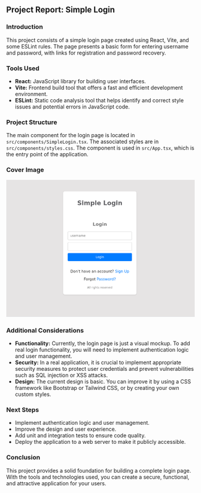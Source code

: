 ## Project Report: Simple Login

### Introduction

This project consists of a simple login page created using React, Vite, and some ESLint rules. The page presents a basic form for entering username and password, with links for registration and password recovery.

### Tools Used

* **React:** JavaScript library for building user interfaces.
* **Vite:** Frontend build tool that offers a fast and efficient development environment.
* **ESLint:** Static code analysis tool that helps identify and correct style issues and potential errors in JavaScript code.

### Project Structure

The main component for the login page is located in `src/components/SimpleLogin.tsx`. The associated styles are in `src/components/styles.css`. The component is used in `src/App.tsx`, which is the entry point of the application.

### Cover Image

![Project Cover](/public/portada.png)

### Additional Considerations

* **Functionality:** Currently, the login page is just a visual mockup. To add real login functionality, you will need to implement authentication logic and user management.
* **Security:** In a real application, it is crucial to implement appropriate security measures to protect user credentials and prevent vulnerabilities such as SQL injection or XSS attacks.
* **Design:** The current design is basic. You can improve it by using a CSS framework like Bootstrap or Tailwind CSS, or by creating your own custom styles.

### Next Steps

* Implement authentication logic and user management.
* Improve the design and user experience.
* Add unit and integration tests to ensure code quality.
* Deploy the application to a web server to make it publicly accessible.

### Conclusion

This project provides a solid foundation for building a complete login page. With the tools and technologies used, you can create a secure, functional, and attractive application for your users.
